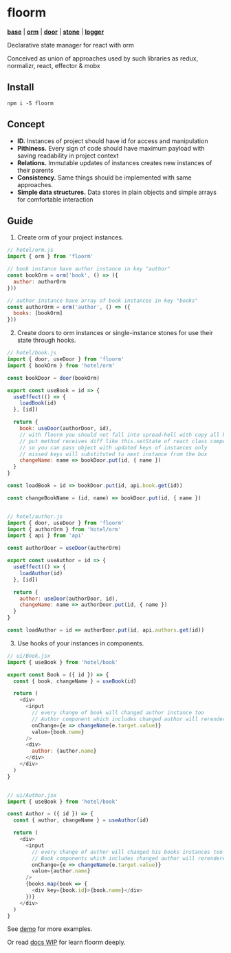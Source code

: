 # floorm

**[base](https://github.com/lioeaet/floorm/tree/master/docs/base.md)** |  **[orm](https://github.com/lioeaet/floorm/tree/master/docs/orm.md)** | **[door](https://github.com/lioeaet/floorm/tree/master/docs/door.md)** |  **[stone](https://github.com/lioeaet/floorm/tree/master/docs/stone.md)** |  **[logger](https://github.com/lioeaet/floorm/tree/master/logger.md)**

Declarative state manager for react with orm

Conceived as union of approaches used by such libraries as redux, normalizr, react, effector & mobx

## Install

```
npm i -S floorm
```

## Concept

- **ID.** Instances of project should have id for access and manipulation
- **Pithiness.** Every sign of code should have maximum payload with saving readability in project context
- **Relations.** Immutable updates of instances creates new instances of their parents
- **Consistency.** Same things should be implemented with same approaches.
- **Simple data structures.** Data stores in plain objects and simple arrays for comfortable interaction

## Guide

1. Create orm of your project instances.

```js
// hotel/orm.js
import { orm } from 'floorm'

// book instance have author instance in key "author"
const bookOrm = orm('book', () => ({
  author: authorOrm
}))

// author instance have array of book instances in key "books"
const authorOrm = orm('author', () => ({
  books: [bookOrm]
}))
```

2. Create doors to orm instances or single-instance stones for use their state through hooks.

```js
// hotel/book.js
import { door, useDoor } from 'floorm'
import { bookOrm } from 'hotel/orm'

const bookDoor = door(bookOrm)

export const useBook = id => {
  useEffect(() => {
    loadBook(id)
  }, [id])

  return {
    book: useDoor(authorDoor, id),
    // with floorm you should not fall into spread-hell with copy all keys like in redux reducers
    // put method receives diff like this.setState of react class components with nesting support
    // so you can pass object with updated keys of instances only
    // missed keys will substituted to next instance from the box
    changeName: name => bookDoor.put(id, { name })
  }
}

const loadBook = id => bookDoor.put(id, api.book.get(id))

const changeBookName = (id, name) => bookDoor.put(id, { name })


// hotel/author.js
import { door, useDoor } from 'floorm'
import { authorOrm } from 'hotel/orm'
import { api } from 'api'

const authorDoor = useDoor(authorOrm)

export const useAuthor = id => {
  useEffect(() => {
    loadAuthor(id)
  }, [id])

  return {
    author: useDoor(authorDoor, id),
    changeName: name => authorDoor.put(id, { name })
  }
}

const loadAuthor = id => authorDoor.put(id, api.authors.get(id))
```

3. Use hooks of your instances in components.

```js
// ui/Book.jsx
import { useBook } from 'hotel/book'

export const Book = ({ id }) => {
  const { book, changeName } = useBook(id)

  return (
    <div>
      <input
        // every change of book will changed author instance too
        // Author component which includes changed author will rerendered for display updated books list
        onChange={e => changeName(e.target.value)}
        value={book.name}
      />
      <div>
        author: {author.name}
      </div>
    </div>
  )
}


// ui/Author.jsx
import { useBook } from 'hotel/book'

const Author = ({ id }) => {
  const { author, changeName } = useAuthor(id)

  return (
    <div>
      <input
        // every change of author will changed his books instances too
        // Book components which includes changed author will rerendered for display updated author.name
        onChange={e => changeName(e.target.value)}
        value={author.name}
      />
      {books.map(book => {
        <div key={book.id}>{book.name}</div>
      })}
    </div>
  )
}
```

See [demo](https://github.com/lioeaet/floorm/tree/master/demo) for more examples.

Or read [docs WIP](https://github.com/lioeaet/floorm/tree/master/docs/base.md) for learn floorm deeply.
